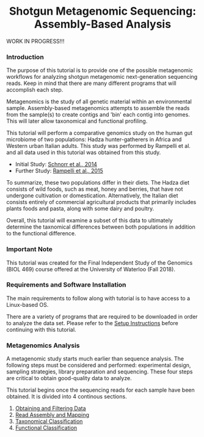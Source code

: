 # <center>Shotgun Metagenomic Sequencing: Assembly-Based Analysis</center>

WORK IN PROGRESS!!!

### Introduction
The purpose of this tutorial is to provide one of the possible metagenomic workflows for analyzing shotgun metagenomic next-generation sequencing reads. Keep in mind that there are many different programs that will accomplish each step.

Metagenomics is the study of all genetic material within an environmental sample. Assembly-based metagenomics attempts to assemble the reads from the sample(s) to create contigs and 'bin' each contig into genomes.  This will later allow taxonomical and functional profiling.

This tutorial will perform a comparative genomics study on the human gut microbiome of two populations: Hadza hunter-gatherers in Africa and Western urban Italian adults. This study was performed by Rampelli et al. and all data used in this tutorial was obtained from this study.
* Initial Study: [Schnorr et al., 2014](https://christineyanta.github.io/Metagenomics_Tutorial/Schorr2014_HadzaGutMicrobiome.pdf)
* Further Study: [Rampelli et al., 2015](https://christineyanta.github.io/Metagenomics_Tutorial/Rampelli2015_HadzaGutMicrobiota.pdf)

To summarize, these two populations differ in their diets. The Hadza diet consists of wild foods, such as meat, honey and berries, that have not undergone cultivation or domestication.  Alternatively, the Italian diet consists entirely of commercial agricultural products that primarily includes plants foods and pasta, along with some dairy and poultry.  

Overall, this tutorial will examine a subset of this data to ultimately determine the taxnomical differences between both populations in addition to the functional difference.

### Important Note

This tutorial was created for the Final Independent Study of the Genomics (BIOL 469) course offered at the University of Waterloo (Fall 2018). 

### Requirements and Software Installation

The main requirements to follow along with tutorial is to have access to a Linux-based OS. 

There are a variety of programs that are required to be downloaded in order to analyze the data set.  Please refer to the [Setup Instructions](https://christineyanta.github.io/Metagenomics_Tutorial/Setup/) before continuing with this tutorial.
  
### Metagenomics Analysis

A metagenomic study starts much earlier than sequence analysis. The following steps must be considered and performed: experimental design, sampling strategies, library preparation and sequencing. These four steps are critical to obtain good-quality data to analyze.

This tutorial begins once the sequencing reads for each sample have been obtained. It is divided into 4 continous sections.

1. [Obtaining and Filtering Data](https://christineyanta.github.io/Metagenomics_Tutorial/Part1)
2. [Read Assembly and Mapping](https://christineyanta.github.io/Metagenomics_Tutorial/Part2)
3. [Taxonomical Classification](https://christineyanta.github.io/Metagenomics_Tutorial/Part3)
4. [Functional Classification](https://christineyanta.github.io/Metagenomics_Tutorial/Part4)

